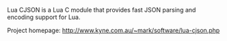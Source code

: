 <!---
    @title         Lua Cjson Library
    @creator       Yichun Zhang
    @created       2011-08-11 02:08 GMT
    @modifier      Yichun Zhang
    @modifier_link yichun-zhang
    @modified      
    @changes       1
--->

Lua CJSON is a Lua C module that provides fast JSON parsing and encoding support
for Lua.

Project homepage: http://www.kyne.com.au/~mark/software/lua-cjson.php
